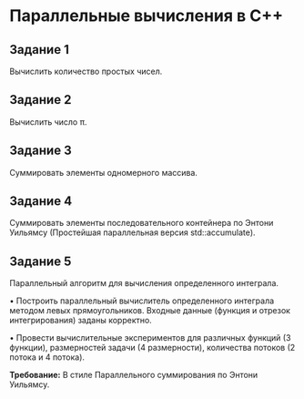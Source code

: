 # Параллельные вычисления в С++

## Задание 1

Вычислить количество простых чисел.

## Задание 2

Вычислить число π.

## Задание 3

Суммировать элементы одномерного массива.

## Задание 4

Суммировать элементы последовательного контейнера по Энтони Уильямсу (Простейшая параллельная версия std::accumulate).

## Задание 5

Параллельный алгоритм для вычисления определенного интеграла.

•  Построить параллельный вычислитель определенного интеграла методом левых прямоугольников. Входные данные (функция и отрезок интегрирования) заданы корректно.

•  Провести вычислительные экспериментов для различных функций (3 функции), размерностей задачи (4 размерности), количества потоков (2 потока и 4 потока).

**Требование:** В стиле Параллельного суммирования по Энтони Уильямсу.